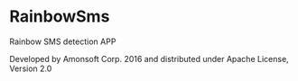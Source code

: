 # RainbowSms
Rainbow SMS detection APP

Developed by Amonsoft Corp. 2016 and distributed under Apache License, Version 2.0
